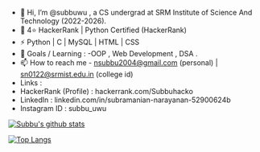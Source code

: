 - 👋 Hi, I’m @subbuwu , a CS undergrad at SRM Institute of Science And Technology (2022-2026).
- 💞️ 4⭐ HackerRank | Python Certified (HackerRank)
- ⚡ Python | C | MySQL | HTML | CSS 
- 🌱 Goals / Learning : -OOP , Web Development , DSA .
- 📫 How to reach me - nsubbu2004@gmail.com (personal) | sn0122@srmist.edu.in (college id)
- Links :
- HackerRank (Profile) : hackerrank.com/Subbuhacko
- LinkedIn  : linkedin.com/in/subramanian-narayanan-52900624b
- Instagram ID : subbu_uwu

[![Subbu's github stats](https://github-readme-stats.vercel.app/api?username=subbuwu&count_private=true&show_icons=true&theme=tokyonight&hide_rank=false)](https://github.com/subbuwu/github-readme-stats)

[![Top Langs](https://github-readme-stats.vercel.app/api/top-langs/?username=subbuwu)](https://github.com/subbuwu/github-readme-stats)
<!---
subbuwu/subbuwu is a ✨ special ✨ repository because its `README.md` (this file) appears on your GitHub profile.
You can click the Preview link to take a look at your changes.
--->

